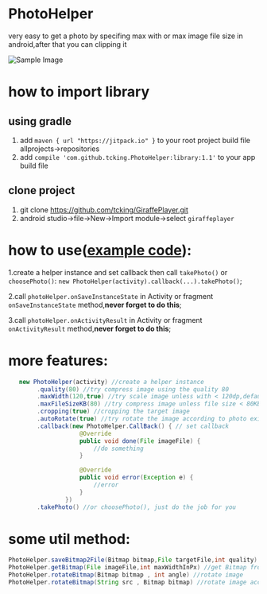 # PhotoHelper
very easy to get a photo by specifing max with or max image file size in android,after that you can clipping it

![Sample Image](https://github.com/tcking/PhotoHelper/raw/master/ScreenShots/screenShot1.gif "ScreenShots")

# how to import library
## using gradle
 1. add `maven { url "https://jitpack.io" }` to your root project build file allprojects->repositories
 2. add `compile 'com.github.tcking.PhotoHelper:library:1.1'` to your app build file

## clone project
 1. git clone https://github.com/tcking/GiraffePlayer.git
 2. android studio->file->New->Import module->select `giraffeplayer`

# how to use([**example code**](https://github.com/tcking/PhotoHelper/blob/master/exmaple/src/main/java/com/github/tcking/giraffe/helper/exmaple/MainActivity.java)):

1.create a helper instance and set callback then call `takePhoto()` or `choosePhoto()`: `new PhotoHelper(activity).callback(...).takePhoto()`;

2.call `photoHelper.onSaveInstanceState` in Activity or fragment `onSaveInstanceState` method,**never forget to do this**;

3.call `photoHelper.onActivityResult` in Activity or fragment `onActivityResult` method,**never forget to do this**;


# more features:

``` java
   new PhotoHelper(activity) //create a helper instance
        .quality(80) //try compress image using the quality 80
        .maxWidth(120,true) //try scale image unless with < 120dp,default is screen width
        .maxFileSizeKB(80) //try compress image unless file size < 80KB
        .cropping(true) //cropping the target image
        .autoRotate(true) //try rotate the image according to photo exif information (some samsung devices need to rotate)
        .callback(new PhotoHelper.CallBack() { // set callback
                    @Override
                    public void done(File imageFile) {
                        //do something
                    }

                    @Override
                    public void error(Exception e) {
                        //error
                    }
                }) 
        .takePhoto() //or choosePhoto(), just do the job for you
```
  
# some util method:
``` java
PhotoHelper.saveBitmap2File(Bitmap bitmap,File targetFile,int quality) //save bitmap to file
PhotoHelper.getBitmap(File imageFile,int maxWidthInPx) //get Bitmap from a file and try scale image with max width
PhotoHelper.rotateBitmap(Bitmap bitmap , int angle) //rotate image
PhotoHelper.rotateBitmap(String src , Bitmap bitmap) //rotate image according to photo exif information
```
